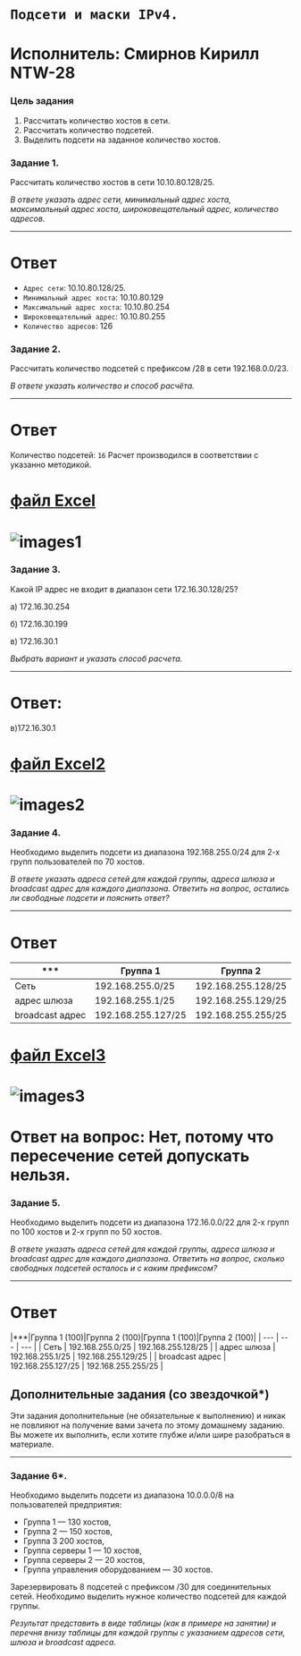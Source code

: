 # `Подсети и маски IPv4.`
# Исполнитель: Смирнов Кирилл NTW-28
### Цель задания

1. Рассчитать количество хостов в сети.
2. Рассчитать количество подсетей.
3. Выделить подсети на заданное количество хостов.



### Задание 1.

Рассчитать количество хостов в сети 10.10.80.128/25. 

*В ответе указать адрес сети, минимальный адрес хоста, максимальный адрес хоста, широковещательный адрес, количество адресов.*

---
# Ответ
- `Адрес сети`: 10.10.80.128/25.
- `Минимальный адрес хоста`: 10.10.80.129
- `Максимальный адрес хоста`: 10.10.80.254
- `Широковещательный адрес`: 10.10.80.255
- `Количество адресов`: 126

### Задание 2.

Рассчитать количество подсетей с префиксом /28 в сети 192.168.0.0/23. 

*В ответе указать количество и способ расчёта.*

---
# Ответ
Количество подсетей: `16`
Расчет производился в соответствии с указанно методикой. 

# [файл Excel]()

# ![images1]()

### Задание 3.

Какой IP адрес не входит в диапазон сети 172.16.30.128/25? 

а) 172.16.30.254

б) 172.16.30.199

в) 172.16.30.1

*Выбрать вариант и указать способ расчета.*

---
# Ответ: 
в)172.16.30.1
# [файл Excel2]()

# ![images2]()

### Задание 4.

Необходимо выделить подсети из диапазона 192.168.255.0/24 для 2-х групп пользователей по 70 хостов. 

*В ответе указать адреса сетей для каждой группы, адреса шлюза и broadcast адрес для каждого диапазона. Ответить на вопрос, остались ли свободные подсети и пояснить ответ?*

---
# Ответ
|***|Группа 1 |Группа  2|
| --- | --- | --- |
| Сеть | 192.168.255.0/25  | 192.168.255.128/25  |
| адрес шлюза | 192.168.255.1/25 | 192.168.255.129/25 |
| broadcast адрес | 192.168.255.127/25 | 192.168.255.255/25 |

# [файл Excel3]()

# ![images3]()

# Ответ на вопрос: Нет, потому что пересечение сетей допускать нельзя. 
### Задание 5.

Необходимо выделить подсети из диапазона 172.16.0.0/22 для 2-х групп по 100 хостов и 2-х групп по 50 хостов. 

*В ответе указать адреса сетей для каждой группы, адреса шлюза и broadcast адрес для каждого диапазона. Ответить на вопрос, сколько свободных подсетей осталось и с каким префиксом?*

---
# Ответ
|***|Группа 1 (100)|Группа  2 (100)|Группа 1 (100)|Группа  2 (100)|
| --- | --- | --- |
| Сеть | 192.168.255.0/25  | 192.168.255.128/25  |
| адрес шлюза | 192.168.255.1/25 | 192.168.255.129/25 |
| broadcast адрес | 192.168.255.127/25 | 192.168.255.255/25 |

## Дополнительные задания (со звездочкой*)

Эти задания дополнительные (не обязательные к выполнению) и никак не повлияют на получение вами зачета по этому домашнему заданию. Вы можете их выполнить, если хотите глубже и/или шире разобраться в материале.

---

### Задание 6*.

Необходимо выделить подсети из диапазона 10.0.0.0/8 на пользователей предприятия: 

- Группа 1 — 130 хостов, 
- Группа 2 — 150 хостов, 
- Группа 3 200 хостов, 
- Группа серверы 1 — 10 хостов, 
- Группа серверы 2 — 20 хостов, 
- Группа управления оборудованием — 30 хостов. 

Зарезервировать 8 подсетей с префиксом /30 для соединительных сетей. Необходимо выделить нужное количество подсетей для каждой группы. 

*Результат представить в виде таблицы (как в примере на занятии) и перечня внизу таблицы для каждой группы с указанием адресов сети, шлюза и broadcast адреса.*
